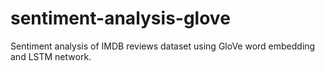 # sentiment-analysis-glove
Sentiment analysis of IMDB reviews dataset using GloVe word embedding and LSTM network.
